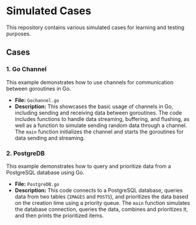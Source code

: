 # Simulated Cases

This repository contains various simulated cases for learning and testing purposes.

## Cases

### 1. Go Channel

This example demonstrates how to use channels for communication between goroutines in Go.

- **File:** `Gochannel.go`
- **Description:** This showcases the basic usage of channels in Go, including sending and receiving data between goroutines. The code includes functions to handle data streaming, buffering, and flushing, as well as a function to simulate sending random data through a channel. The `main` function initializes the channel and starts the goroutines for data sending and streaming.


### 2. PostgreDB

This example demonstrates how to query and prioritize data from a PostgreSQL database using Go.

- **File:** `PostgreDB.go`
- **Description:** This code connects to a PostgreSQL database, queries data from two tables (`IMAGES` and `POSTS`), and prioritizes the data based on the creation time using a priority queue. The `main` function simulates the database connection, queries the data, combines and prioritizes it, and then prints the prioritized items.